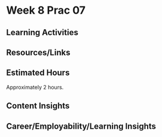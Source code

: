 # Week 8 Prac 07

## Learning Activities


 ## Resources/Links


## Estimated Hours

Approximately 2 hours.

## Content Insights

## Career/Employability/Learning Insights
